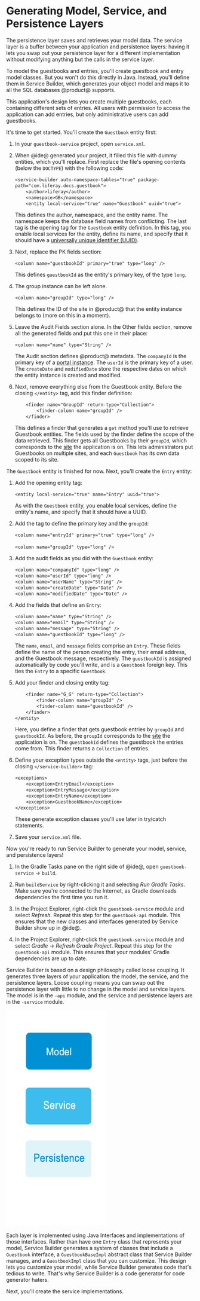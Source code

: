 # Generating Model, Service, and Persistence Layers

The persistence layer saves and retrieves your model data. The service layer is
a buffer between your application and persistence layers: having it lets you 
swap out your persistence layer for a different implementation without modifying 
anything but the calls in the service layer. 
<!-- What? What does having a service layer have to do with swapping out a persistence layer? -->

To model the guestbooks and entries, you'll create guestbook and entry model 
classes. But you won't do this directly in Java. Instead, you'll define them in 
Service Builder, which generates your object model and maps it to all the SQL 
databases @product@ supports. 

This application's design lets you create multiple guestbooks, each containing 
different sets of entries. All users with permission to access the application 
can add entries, but only administrative users can add guestbooks. 

It's time to get started. You'll create the `Guestbook` entity first: 

1.  In your `guestbook-service` project, open `service.xml`. 

2.  When @ide@ generated your project, it filled this file with dummy entities, 
    which you'll replace. First replace the file's opening contents (below the 
    `DOCTYPE`) with the following code: 

        <service-builder auto-namespace-tables="true" package-path="com.liferay.docs.guestbook">
            <author>liferay</author>
            <namespace>GB</namespace>
            <entity local-service="true" name="Guestbook" uuid="true">

    This defines the author, namespace, and the entity name. The namespace keeps 
    the database field names from conflicting. The last tag is the opening tag 
    for the `Guestbook` entity definition. In this tag, you enable local 
    services for the entity, define its name, and specify that it should have a 
    [universally unique identifier (UUID)](https://en.wikipedia.org/wiki/Universally_unique_identifier). 

3.  Next, replace the PK fields section: 

        <column name="guestbookId" primary="true" type="long" />

    This defines `guestbookId` as the entity's primary key, of the type `long`. 

4.  The group instance can be left alone.

        <column name="groupId" type="long" />

    This defines the ID of the site in @product@ that the entity instance 
    belongs to (more on this in a moment). 

5.  Leave the Audit Fields section alone. In the Other fields section, remove 
    all the generated fields and put this one in their place: 

        <column name="name" type="String" />

    The Audit section defines @product@ metadata. The `companyId` is the primary 
    key of a 
    [portal instance](/discover/portal/-/knowledge_base/7-0/setting-up-a-liferay-instance). 
    The `userId` is the primary key of a user. The `createDate` and 
    `modifiedDate` store the respective dates on which the entity instance is 
    created and modified. 

6.  Next, remove everything else from the Guestbook entity. Before the closing 
    `</entity>` tag, add this finder definition: 

            <finder name="GroupId" return-type="Collection">
                <finder-column name="groupId" />
            </finder>

    This defines a finder that generates a `get` method you'll use to retrieve
    Guestbook entities. The fields used by the finder define the scope of the
    data retrieved. This finder gets all Guestbooks by their `groupId`, which
    corresponds to the
    [site](/discover/portal/-/knowledge_base/7-0/starting-site-development) the
    application is on. This lets administrators put Guestbooks on multiple 
    sites, and each `Guestbook` has its own data scoped to its site. 

The `Guestbook` entity is finished for now. Next, you'll create the `Entry` 
entity: 

1.  Add the opening entity tag:

        <entity local-service="true" name="Entry" uuid="true">

    As with the `Guestbook` entity, you enable local services, define the 
    entity's name, and specify that it should have a UUID. 

2.  Add the tag to define the primary key and the `groupId`: 

        <column name="entryId" primary="true" type="long" />

        <column name="groupId" type="long" />

3.  Add the audit fields as you did with the `Guestbook` entity:

        <column name="companyId" type="long" />
        <column name="userId" type="long" />
        <column name="userName" type="String" />
        <column name="createDate" type="Date" />
        <column name="modifiedDate" type="Date" />

4.  Add the fields that define an `Entry`: 

        <column name="name" type="String" />
        <column name="email" type="String" />
        <column name="message" type="String" />
        <column name="guestbookId" type="long" />

    The `name`, `email`, and `message` fields comprise an `Entry`. These fields 
    define the name of the person creating the entry, their email address, and 
    the Guestbook message, respectively. The `guestbookId` is assigned 
    automatically by code you'll write, and is a `Guestbook` foreign key. This 
    ties the `Entry` to a specific `Guestbook`. 

5.  Add your finder and closing entity tag:

            <finder name="G_G" return-type="Collection">
                <finder-column name="groupId" />
                <finder-column name="guestbookId" />
            </finder>
        </entity>

    Here, you define a finder that gets guestbook entries by `groupId` and 
    `guestbookId`. As before, the `groupId` corresponds to the
    [site](/discover/portal/-/knowledge_base/7-0/starting-site-development) the
    application is on. The `guestbookId` defines the guestbook the entries come 
    from. This finder returns a `Collection` of entries. 

6.  Define your exception types outside the `<entity>` tags, just before the 
    closing `</service-builder>` tag: 

        <exceptions>
            <exception>EntryEmail</exception>
            <exception>EntryMessage</exception>
            <exception>EntryName</exception>
            <exception>GuestbookName</exception>
        </exceptions>

    These generate exception classes you'll use later in try/catch statements. 

7.  Save your `service.xml` file.

Now you're ready to run Service Builder to generate your model, service, and
persistence layers!

1.  In the Gradle Tasks pane on the right side of @ide@, open `guestbook-service`
    &rarr; `build`. 

2.  Run `buildService` by right-clicking it and selecting *Run Gradle Tasks*.
    Make sure you're connected to the Internet, as Gradle downloads dependencies
    the first time you run it. 

3.  In the Project Explorer, right-click the `guestbook-service` module and 
    select *Refresh*. Repeat this step for the `guestbook-api` module. This 
    ensures that the new classes and interfaces generated by Service Builder 
    show up in @ide@.

4.  In the Project Explorer, right-click the `guestbook-service` module and 
    select *Gradle* &rarr; *Refresh Gradle Project*. Repeat this step for the 
    `guestbook-api` module. This ensures that your modules' Gradle dependencies 
    are up to date. 

Service Builder is based on a design philosophy called loose coupling. It
generates three layers of your application: the model, the service, and the
persistence layers. Loose coupling means you can swap out the persistence layer
with little to no change in the model and service layers. The model is in the 
`-api` module, and the service and persistence layers are in the `-service` 
module. 

![Figure X: The Model, Service, and Persistence Layer.](../../../images/model-service-persistence.png)

Each layer is implemented using Java Interfaces and implementations of those
interfaces. Rather than have one `Entry` class that represents your model, 
Service Builder generates a system of classes that include a `Guestbook` 
interface, a `GuestbookBaseImpl` abstract class that Service Builder manages, 
and a `GuestbookImpl` class that you can customize. This design lets you 
customize your model, while Service Builder generates code that's tedious to 
write. That's why Service Builder is a code generator for code generator haters. 

Next, you'll create the service implementations. 
